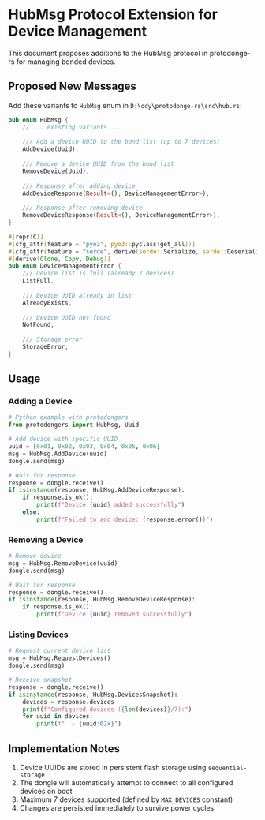 # HubMsg Protocol Extension for Device Management

This document proposes additions to the HubMsg protocol in protodonge-rs for managing bonded devices.

## Proposed New Messages

Add these variants to `HubMsg` enum in `D:\ody\protodonge-rs\src\hub.rs`:

```rust
pub enum HubMsg {
    // ... existing variants ...
    
    /// Add a device UUID to the bond list (up to 7 devices)
    AddDevice(Uuid),
    
    /// Remove a device UUID from the bond list
    RemoveDevice(Uuid),
    
    /// Response after adding device
    AddDeviceResponse(Result<(), DeviceManagementError>),
    
    /// Response after removing device
    RemoveDeviceResponse(Result<(), DeviceManagementError>),
}

#[repr(C)]
#[cfg_attr(feature = "pyo3", pyo3::pyclass(get_all))]
#[cfg_attr(feature = "serde", derive(serde::Serialize, serde::Deserialize))]
#[derive(Clone, Copy, Debug)]
pub enum DeviceManagementError {
    /// Device list is full (already 7 devices)
    ListFull,
    
    /// Device UUID already in list
    AlreadyExists,
    
    /// Device UUID not found
    NotFound,
    
    /// Storage error
    StorageError,
}
```

## Usage

### Adding a Device

```python
# Python example with protodongers
from protodongers import HubMsg, Uuid

# Add device with specific UUID
uuid = [0x01, 0x02, 0x03, 0x04, 0x05, 0x06]
msg = HubMsg.AddDevice(uuid)
dongle.send(msg)

# Wait for response
response = dongle.receive()
if isinstance(response, HubMsg.AddDeviceResponse):
    if response.is_ok():
        print(f"Device {uuid} added successfully")
    else:
        print(f"Failed to add device: {response.error()}")
```

### Removing a Device

```python
# Remove device
msg = HubMsg.RemoveDevice(uuid)
dongle.send(msg)

# Wait for response
response = dongle.receive()
if isinstance(response, HubMsg.RemoveDeviceResponse):
    if response.is_ok():
        print(f"Device {uuid} removed successfully")
```

### Listing Devices

```python
# Request current device list
msg = HubMsg.RequestDevices()
dongle.send(msg)

# Receive snapshot
response = dongle.receive()
if isinstance(response, HubMsg.DevicesSnapshot):
    devices = response.devices
    print(f"Configured devices ({len(devices)}/7):")
    for uuid in devices:
        print(f"  - {uuid:02x}")
```

## Implementation Notes

1. Device UUIDs are stored in persistent flash storage using `sequential-storage`
2. The dongle will automatically attempt to connect to all configured devices on boot
3. Maximum 7 devices supported (defined by `MAX_DEVICES` constant)
4. Changes are persisted immediately to survive power cycles
